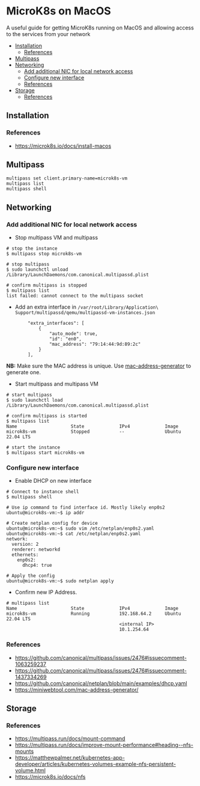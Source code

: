 # MicroK8s on MacOS
A useful guide for getting MicroK8s running on MacOS and allowing access to the services from your network

<!-- toc -->

- [Installation](#installation)
  * [References](#references)
- [Multipass](#multipass)
- [Networking](#networking)
  * [Add additional NIC for local network access](#add-additional-nic-for-local-network-access)
  * [Configure new interface](#configure-new-interface)
  * [References](#references-1)
- [Storage](#storage)
  * [References](#references-2)

<!-- tocstop -->

## Installation

### References
- https://microk8s.io/docs/install-macos


## Multipass
```
multipass set client.primary-name=microk8s-vm
multipass list
multipass shell
```

## Networking
### Add additional NIC for local network access
* Stop multipass VM and multipass
```
# stop the instance
$ multipass stop microk8s-vm

# stop multipass
$ sudo launchctl unload /Library/LaunchDaemons/com.canonical.multipassd.plist

# confirm multipass is stopped
$ multipass list
list failed: cannot connect to the multipass socket
```
* Add an extra interface in `/var/root/Library/Application\ Support/multipassd/qemu/multipassd-vm-instances.json`
```
        "extra_interfaces": [
            {
                "auto_mode": true,
                "id": "en0",
                "mac_address": "79:14:44:9d:89:2c"
            }
        ],
```
__NB:__ Make sure the MAC address is unique. Use [mac-address-generator](https://miniwebtool.com/mac-address-generator/) to generate one.
* Start multipass and multipass VM
```
# start multipass
$ sudo launchctl load /Library/LaunchDaemons/com.canonical.multipassd.plist

# confirm multipass is started
$ multipass list
Name                    State             IPv4             Image
microk8s-vm             Stopped           --               Ubuntu 22.04 LTS

# start the instance
$ multipass start microk8s-vm
```
### Configure new interface
* Enable DHCP on new interface
```
# Connect to instance shell
$ multipass shell

# Use ip command to find interface id. Mostly likely enp0s2
ubuntu@microk8s-vm:~$ ip addr

# Create netplan config for device
ubuntu@microk8s-vm:~$ sudo vim /etc/netplan/enp0s2.yaml
ubuntu@microk8s-vm:~$ cat /etc/netplan/enp0s2.yaml
network:
  version: 2
  renderer: networkd
  ethernets:
    enp0s2:
      dhcp4: true

# Apply the config
ubuntu@microk8s-vm:~$ sudo netplan apply
```
* Confirm new IP Address.
```
# multipass list
Name                    State             IPv4             Image
microk8s-vm             Running           192.168.64.2     Ubuntu 22.04 LTS
                                          <internal IP>
                                          10.1.254.64
```

### References
- https://github.com/canonical/multipass/issues/2476#issuecomment-1063259237
- https://github.com/canonical/multipass/issues/2476#issuecomment-1437334269
- https://github.com/canonical/netplan/blob/main/examples/dhcp.yaml
- https://miniwebtool.com/mac-address-generator/


## Storage
### References
- https://multipass.run/docs/mount-command
- https://multipass.run/docs/improve-mount-performance#heading--nfs-mounts
- https://matthewpalmer.net/kubernetes-app-developer/articles/kubernetes-volumes-example-nfs-persistent-volume.html
- https://microk8s.io/docs/nfs
